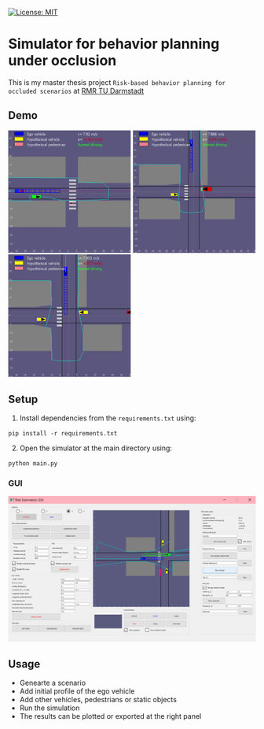 [![License: MIT](https://img.shields.io/badge/License-MIT-yellow.svg)](https://opensource.org/licenses/MIT)  

Simulator for behavior planning under occlusion
==========

This is my master thesis project `Risk-based behavior planning for occluded scenarios` at [RMR TU Darmstadt](https://www.rmr.tu-darmstadt.de/rmr/aktuelles_rmr/index.de.jsp#/veranstaltungen)

## Demo
<p align="left">
  <img src="doc/videos/pedes.gif" width=250/>
  <img src="doc/videos/merge.gif" width=250/>
  <img src="doc/videos/cross.gif" width=250/>
</p>


## Setup
1) Install dependencies from the `requirements.txt` using:
```
pip install -r requirements.txt

```

2) Open the simulator at the main directory using: 
```
python main.py

```

### GUI
<p align="center">
  <img src="doc/appendix-gui.png" width=900/>
</p>

## Usage
- Genearte a scenario
- Add initial profile of the ego vehicle
- Add other vehicles, pedestrians or static objects
- Run the simulation
- The results can be plotted or exported at the right panel







